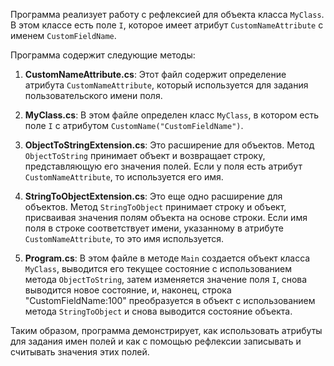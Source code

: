 Программа реализует работу с рефлексией для объекта класса `MyClass`. В этом классе есть поле `I`, которое имеет атрибут `CustomNameAttribute` с именем `CustomFieldName`. 

Программа содержит следующие методы:

1. **CustomNameAttribute.cs**: Этот файл содержит определение атрибута `CustomNameAttribute`, который используется для задания пользовательского имени поля.

2. **MyClass.cs**: В этом файле определен класс `MyClass`, в котором есть поле `I` с атрибутом `CustomName("CustomFieldName")`.

3. **ObjectToStringExtension.cs**: Это расширение для объектов. Метод `ObjectToString` принимает объект и возвращает строку, представляющую его значения полей. Если у поля есть атрибут `CustomNameAttribute`, то используется его имя.

4. **StringToObjectExtension.cs**: Это еще одно расширение для объектов. Метод `StringToObject` принимает строку и объект, присваивая значения полям объекта на основе строки. Если имя поля в строке соответствует имени, указанному в атрибуте `CustomNameAttribute`, то это имя используется.

5. **Program.cs**: В этом файле в методе `Main` создается объект класса `MyClass`, выводится его текущее состояние с использованием метода `ObjectToString`, затем изменяется значение поля `I`, снова выводится новое состояние, и, наконец, строка "CustomFieldName:100" преобразуется в объект с использованием метода `StringToObject` и снова выводится состояние объекта.

Таким образом, программа демонстрирует, как использовать атрибуты для задания имен полей и как с помощью рефлексии записывать и считывать значения этих полей.

